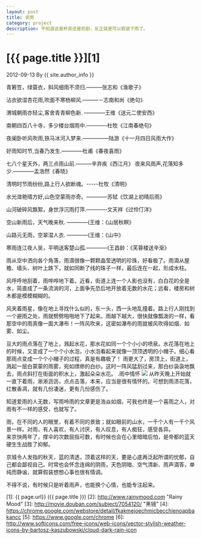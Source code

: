 ```yaml
---
layout: post
title: 说雨
category: project
description: 不知道这是杯具还是悲剧，反正就是可以假装下雨了。
---
```

# [{{ page.title }}][1]
2012-09-13 By {{ site.author_info }}

青箬笠，绿蓑衣，斜风细雨不须归.―――张志和《渔歌子》
        
沾衣欲湿杏花雨,吹面不寒杨柳风.―――－志南和尚《绝句》

渭城朝雨亦轻尘,客舍青青柳色新. ――――王维《送元二使安西》 

南朝四百八十寺，多少楼台烟雨中.――――杜牧《江南春绝句》

夜阑卧听风吹雨,铁马冰河入梦来.―――――陆游《十一月四日风雨大作》 

好雨知时节,当春乃发生.――――杜甫《春夜喜雨》 

七八个星天外，两三点雨山前.―――辛弃疾《西江月》 
夜来风雨声,花落知多少.――――孟浩然《春晓》 

清明时节雨纷纷,路上行人欲断魂。-----杜牧《清明》 

水光潋艳晴方好,山色空蒙雨亦奇。――――苏轼《饮湖上初晴后雨》 

山河破碎风飘絮，身世浮沉雨打萍.――――文天祥《过伶仃洋》

空山新雨后，天气晚来秋. ————(王维：《山居秋瞑》

山路元无雨，空翠湿人衣. ————(王维：《山中》

寒雨连江夜人吴，平明送客楚山孤.————(王昌龄：《芙蓉楼送辛渐》
                       
 雨从空中洒向各个角落，雨滴很像一颗颗晶莹透明的珍珠，好看极了。雨滴从屋檐、墙头、树叶上跌下，就如同断了线的珠子一样，最后连在一起，形成水柱。 

风呼呼地刮着，雨哗哗地下着。近看，街道上连一个人影也没有，白白花的全是水，简直成了一条流淌的河，上面争先恐后地开放着无数的水花；远看，楼房和树木都是模模糊糊的。 

风夹着雨星，像在地上寻找什么似的，东一头，西一头地乱撞着。路上行人刚找到一个避雨之处，雨就劈劈啪啪地下了起来。雨越下越大，很快就像瓢泼的一样，看那空中的雨真像一面大瀑布！一阵风吹来，这密如瀑布的雨就被风吹得如烟、如雾、如尘。 

豆大的雨点落在了地上，溅起水花，那水花如同一个个小小的喷泉。水花落在地上的时候，又变成了一个个小水泡，小水泡看起来就像一顶顶透明的小帽子。细心看那雨点变成一个个小帽子的过程，真是有趣极了！ 
雨更大了，房顶上，街道上，溅起一层白蒙蒙的雨雾，宛如缥缈的白纱。这时一阵风猛刮过来，那白纱袅袅地飘去，雨点斜打在街面的积水上，激起朵朵水花。 
.雨中情怀 
<img src="http://img10.5sing.com/m/T1dbDjByYT1RXrhCrK.jpg">
从昨天晚上开始就一直下着雨，淅淅沥沥，点点击落，本来，应当是很有情怀的。可想到雨渍花落，红散香凋，就有几份凄迷，更有几份感伤了。 

知道爱雨的人无数，写雨呤雨的文章更是浩焱如烟，可我也终是一个喜雨之人，对雨有不一样的感受，也就写了。 

雨，在不同的人的眼里，有着不同的景致；就如眼前的山水，一千个人有一千个风景一样。对雨，有人喜欢，有人讨厌，有人叹息，有人痴狂，感受各异。                       
来京快两年了，撑伞的次数屈指可数，有时候也会在心里暗暗后怕，是帝都的蓝天硬生生战胜了抑郁。

京城令人发指的秋天，蓝的清透，顶着这样的天，要是心底再泛起所谓的忧郁，自己都会鄙视自己。时常也会怀念连绵的阴雨，天色阴暗、空气清新、雨声滴答，单纯而静谧，就算假装想想心事也很有情调。

不得不说，有时候只是听着雨声，也能换个心情，也能专注起来。





[nyflxp]:    http://nieyafei.tk  "nyflxp"
[1]:    {{ page.url}}  ({{ page.title }})
[2]:    http://www.rainymood.com "Rainy Mood"
[3]:    http://movie.douban.com/subject/7054120/ "黑镜"
[4]:    https://chrome.google.com/webstore/detail/fkakmejoechmicbecchienoapbakancc
[5]:    https://www.google.com/chrome
[6]:    http://www.softicons.com/free-icons/web-icons/vector-stylish-weather-icons-by-bartosz-kaszubowski/cloud-dark-rain-icon
